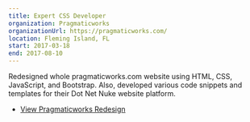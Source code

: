 ```yaml
---
title: Expert CSS Developer
organization: Pragmaticworks
organizationUrl: https://pragmaticworks.com/
location: Fleming Island, FL
start: 2017-03-18
end: 2017-08-10
---
```


Redesigned whole pragmaticworks.com website using HTML, CSS, JavaScript, and Bootstrap. Also, developed various code snippets and templates for their Dot Net Nuke website platform.

* [View Pragmaticworks Redesign](https://pragmaticworks-redesign.netlify.app/)
